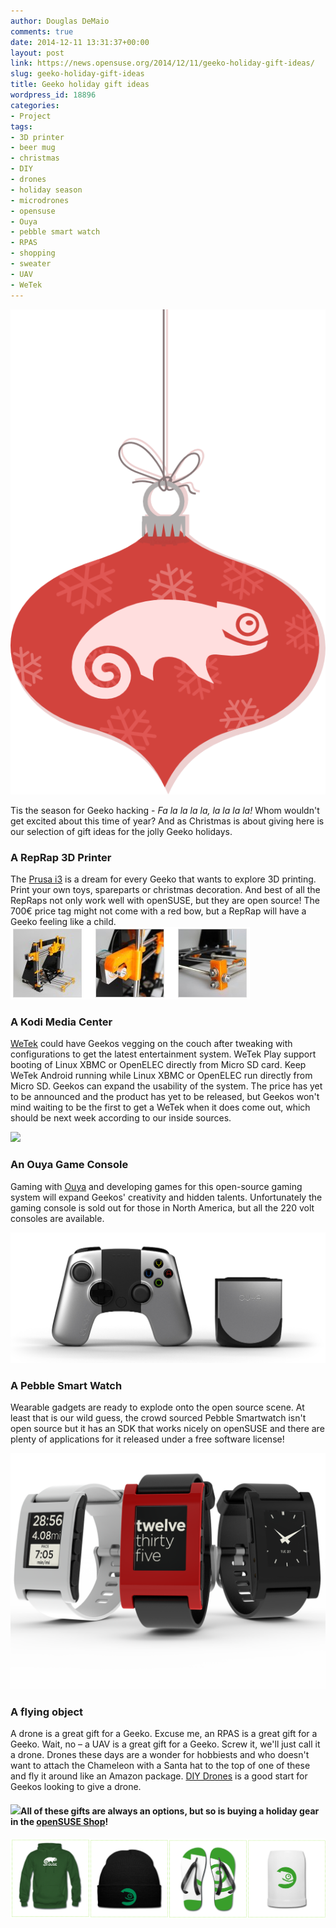 ```yaml
---
author: Douglas DeMaio
comments: true
date: 2014-12-11 13:31:37+00:00
layout: post
link: https://news.opensuse.org/2014/12/11/geeko-holiday-gift-ideas/
slug: geeko-holiday-gift-ideas
title: Geeko holiday gift ideas
wordpress_id: 18896
categories:
- Project
tags:
- 3D printer
- beer mug
- christmas
- DIY
- drones
- holiday season
- microdrones
- opensuse
- Ouya
- pebble smart watch
- RPAS
- shopping
- sweater
- UAV
- WeTek
---
```


![Geeko Xmas](/wp-content/uploads/2014/12/xmas2014.png)


Tis the season for Geeko hacking - _Fa la la la la, la la la la!_ Whom wouldn't get excited about this time of year? And as Christmas is about giving here is our selection of gift ideas for the jolly Geeko holidays.


### A RepRap 3D Printer


The [Prusa i3](//reprap.org/wiki/Prusa_i3_Buyers_Guide) is a dream for every Geeko that wants to explore 3D printing. Print your own toys, spareparts or christmas decoration. And best of all the RepRaps not only work well with openSUSE, but they are open source! The 700€ price tag might not come with a red bow, but a RepRap will have a Geeko feeling like a child.
![Prusa i3](/wp-content/uploads/2014/12/Screenshot-from-2014-12-11-161115.png)


### A Kodi Media Center


[WeTek](https://wetek.com/) could have Geekos vegging on the couch after tweaking with configurations to get the latest entertainment system. WeTek Play support booting of Linux XBMC or OpenELEC directly from Micro SD card. Keep WeTek Android running while Linux XBMC or OpenELEC run directly from Micro SD. Geekos can expand the usability of the system. The price has yet to be announced and the product has yet to be released, but Geekos won't mind waiting to be the first to get a WeTek when it does come out, which should be next week according to our inside sources.<!-- more -->

[![](//wetek.com/img/registerFirst.png)](//wetek.com)


### An Ouya Game Console


Gaming with [Ouya](https://www.ouya.tv/) and developing games for this open-source gaming system will expand Geekos' creativity and hidden talents. Unfortunately the gaming console is sold out for those in North America, but all the 220 volt consoles are available.

![ouya](/wp-content/uploads/2014/12/ouya.png)


### A Pebble Smart Watch


Wearable gadgets are ready to explode onto the open source scene. At least that is our wild guess, the crowd sourced Pebble Smartwatch isn't open source but it has an SDK that works nicely on openSUSE and there are plenty of applications for it released under a free software license!

![Pebble Watches](/wp-content/uploads/2014/12/Pebble_watch_trio_group_04.png)


### A flying object


A drone is a great gift for a Geeko. Excuse me, an RPAS is a great gift for a Geeko. Wait, no – a UAV is a great gift for a Geeko. Screw it, we'll just call it a drone. Drones these days are a wonder for hobbiests and who doesn't want to attach the Chameleon with a Santa hat to the top of one of these and fly it around like an Amazon package. [DIY Drones](//diydrones.com/) is a good start for Geekos looking to give a drone.


#### [![](//d333gi46xmu1md.cloudfront.net/images/360/inspire-1/features-new/vr1/0_15.jpg)](//www.dji.com/product/inspire-1)All of these gifts are always an options, but so is buying a holiday gear in the [openSUSE Shop](//shop.opensuse.org)!


[![opensuse gear ](/wp-content/uploads/2014/12/opensuse_gear.png)](//shop.opensuse.org)


